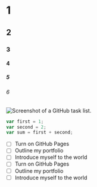 # 1
## 2
### 3
#### 4
##### 5
###### 6

![Screenshot of a GitHub task list.](https://learn.microsoft.com/en-us/training/github/communicate-using-markdown/media/2-task-list.png)

```javascript
var first = 1;
var second = 2;
var sum = first + second;
```
- [ ] Turn on GitHub Pages
- [ ] Outline my portfolio
- [ ] Introduce myself to the world
- [ ] Turn on GitHub Pages
- [ ] Outline my portfolio
- [ ] Introduce myself to the world
